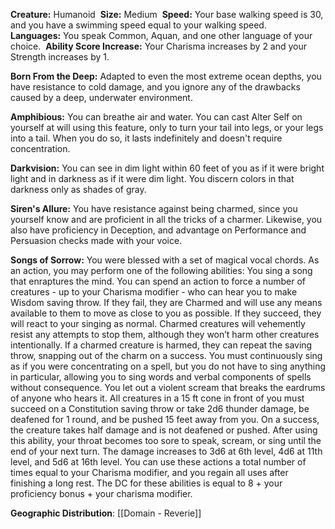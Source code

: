 **Creature:** Humanoid 
**Size:** Medium 
**Speed:** Your base walking speed is 30, and you have a swimming speed equal to your walking speed. 
**Languages:** You speak Common, Aquan, and one other language of your choice. 
**Ability Score Increase:** Your Charisma increases by 2 and your Strength increases by 1. 

**Born From the Deep:** Adapted to even the most extreme ocean depths, you have resistance to cold damage, and you ignore any of the drawbacks caused by a deep, underwater environment. 

**Amphibious:** You can breathe air and water. You can cast Alter Self on yourself at will using this feature, only to turn your tail into legs, or your legs into a tail. When you do so, it lasts indefinitely and doesn't require concentration. 

**Darkvision:** You can see in dim light within 60 feet of you as if it were bright light and in darkness as if it were dim light. You discern colors in that darkness only as shades of gray. 

**Siren's Allure:** You have resistance against being charmed, since you yourself know and are proficient in all the tricks of a charmer. Likewise, you also have proficiency in Deception, and advantage on Performance and Persuasion checks made with your voice. 

**Songs of Sorrow:** You were blessed with a set of magical vocal chords. As an action, you may perform one of the following abilities: You sing a song that enraptures the mind. You can spend an action to force a number of creatures - up to your Charisma modifier - who can hear you to make Wisdom saving throw. If they fail, they are Charmed and will use any means available to them to move as close to you as possible. If they succeed, they will react to your singing as normal. Charmed creatures will vehemently resist any attempts to stop them, although they won’t harm other creatures intentionally. If a charmed creature is harmed, they can repeat the saving throw, snapping out of the charm on a success. You must continuously sing as if you were concentrating on a spell, but you do not have to sing anything in particular, allowing you to sing words and verbal components of spells without consequence. You let out a violent scream that breaks the eardrums of anyone who hears it. All creatures in a 15 ft cone in front of you must succeed on a Constitution saving throw or take 2d6 thunder damage, be deafened for 1 round, and be pushed 15 feet away from you. On a success, the creature takes half damage and is not deafened or pushed. After using this ability, your throat becomes too sore to speak, scream, or sing until the end of your next turn. The damage increases to 3d6 at 6th level, 4d6 at 11th level, and 5d6 at 16th level. You can use these actions a total number of times equal to your Charisma modifier, and you regain all uses after finishing a long rest. The DC for these abilities is equal to 8 + your proficiency bonus + your charisma modifier.

**Geographic Distribution**: [[Domain - Reverie]]